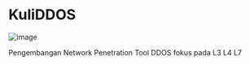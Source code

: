 # KuliDDOS

![image](https://github.com/samCukid/KuliDDOS/assets/40711562/a2bba633-a4c8-4556-8f39-e2ea91f9b4e1)

Pengembangan Network Penetration Tool DDOS fokus pada L3 L4 L7
